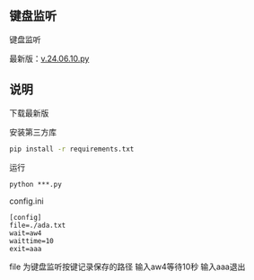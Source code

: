 ## 键盘监听

键盘监听

最新版：[v.24.06.10.py][1]

## 说明

下载最新版

安装第三方库

```bash
pip install -r requirements.txt
```

运行

```
python ***.py
```


config.ini

```
[config]
file=./ada.txt
wait=aw4
waittime=10
exit=aaa
```

file 为键盘监听按键记录保存的路径
输入aw4等待10秒
输入aaa退出

[1]: https://github.com/God-2077/python-code/tree/main/键盘监听/v.24.06.10.py